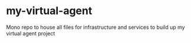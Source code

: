 # my-virtual-agent
Mono repo to house all files for infrastructure and services to build up my virtual agent project
